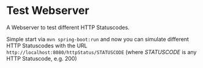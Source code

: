 # Test Webserver
A Webserver to test different HTTP Statuscodes.

Simple start via ```mvn spring-boot:run``` and now you can simulate different HTTP Statuscodes with the URL ```http://localhost:8080/httpStatus/STATUSCODE``` (where _STATUSCODE_ is any HTTP Statuscode, e.g. 200)
